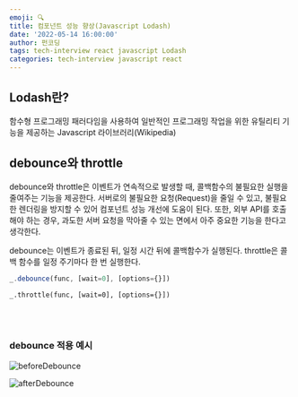 ```yaml
---
emoji: 🔍
title: 컴포넌트 성능 향상(Javascript Lodash)
date: '2022-05-14 16:00:00'
author: 펀코딩
tags: tech-interview react javascript Lodash
categories: tech-interview javascript react
---
```


## Lodash란?

함수형 프로그래밍 패러다임을 사용하여 일반적인 프로그래밍 작업을 위한 유틸리티 기능을 제공하는 Javascript 라이브러리(Wikipedia)

## debounce와 throttle

debounce와 throttle은 이벤트가 연속적으로 발생할 때, 콜백함수의 불필요한 실행을 줄여주는 기능을 제공한다. 서버로의 불필요한 요청(Request)을 줄일 수 있고, 불필요한 렌더링을 방지할 수 있어 컴포넌트 성능 개선에 도움이 된다. 또한, 외부 API를 호출해야 하는 경우, 과도한 서버 요청을 막아줄 수 있는 면에서 아주 중요한 기능을 한다고 생각한다.

debounce는 이벤트가 종료된 뒤, 일정 시간 뒤에 콜백함수가 실행된다. throttle은 콜백 함수를 일정 주기마다 한 번 실행한다.

```javascript
_.debounce(func, [wait=0], [options={}])
```

```javascipt
_.throttle(func, [wait=0], [options={}])
```

<br /><br />

### debounce 적용 예시

![beforeDebounce](https://user-images.githubusercontent.com/50731733/168414844-c97ae2dd-9c31-4a94-821f-9f8150173930.gif)

![afterDebounce](https://user-images.githubusercontent.com/50731733/168414968-8ce3c1a9-2115-4d82-b4fa-f345fef6f303.gif)

<br /><br /><br />